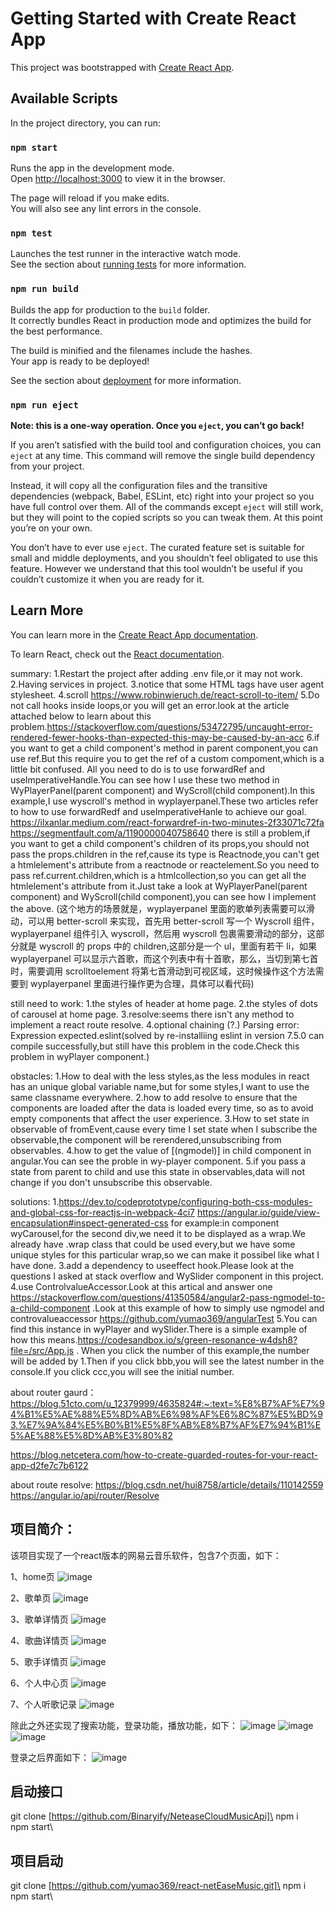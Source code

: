 # Getting Started with Create React App

This project was bootstrapped with [Create React App](https://github.com/facebook/create-react-app).

## Available Scripts

In the project directory, you can run:

### `npm start`

Runs the app in the development mode.\
Open [http://localhost:3000](http://localhost:3000) to view it in the browser.

The page will reload if you make edits.\
You will also see any lint errors in the console.

### `npm test`

Launches the test runner in the interactive watch mode.\
See the section about [running tests](https://facebook.github.io/create-react-app/docs/running-tests) for more information.

### `npm run build`

Builds the app for production to the `build` folder.\
It correctly bundles React in production mode and optimizes the build for the best performance.

The build is minified and the filenames include the hashes.\
Your app is ready to be deployed!

See the section about [deployment](https://facebook.github.io/create-react-app/docs/deployment) for more information.

### `npm run eject`

**Note: this is a one-way operation. Once you `eject`, you can’t go back!**

If you aren’t satisfied with the build tool and configuration choices, you can `eject` at any time. This command will remove the single build dependency from your project.

Instead, it will copy all the configuration files and the transitive dependencies (webpack, Babel, ESLint, etc) right into your project so you have full control over them. All of the commands except `eject` will still work, but they will point to the copied scripts so you can tweak them. At this point you’re on your own.

You don’t have to ever use `eject`. The curated feature set is suitable for small and middle deployments, and you shouldn’t feel obligated to use this feature. However we understand that this tool wouldn’t be useful if you couldn’t customize it when you are ready for it.

## Learn More

You can learn more in the [Create React App documentation](https://facebook.github.io/create-react-app/docs/getting-started).

To learn React, check out the [React documentation](https://reactjs.org/).

summary:
1.Restart the project after adding .env file,or it may not work.
2.Having services in project.
3.notice that some HTML tags have user agent stylesheet.
4.scroll https://www.robinwieruch.de/react-scroll-to-item/
5.Do not call hooks inside loops,or you will get an error.look at the article attached below to learn about this problem.https://stackoverflow.com/questions/53472795/uncaught-error-rendered-fewer-hooks-than-expected-this-may-be-caused-by-an-acc
6.if you want to get a child component's method in parent component,you can use ref.But this require you to get the ref of a custom compoment,which is a little bit confused.
All you need to do is to use forwardRef and useImperativeHandle.You can see how I use these two method in WyPlayerPanel(parent component) and WyScroll(child component).In this example,I use wyscroll's method in wyplayerpanel.These two articles refer to how to use forwardRedf and useImperativeHanle to achieve our goal.
https://ilxanlar.medium.com/react-forwardref-in-two-minutes-2f33071c72fa
https://segmentfault.com/a/1190000040758640
there is still a problem,if you want to get a child component's children of its props,you should not pass the props.children in the ref,cause its type is Reactnode,you can't get a htmlelement's attribute from a reactnode or reactelement.So you need to pass ref.current.children,which is a htmlcollection,so you can get all the htmlelement's attribute from it.Just take a look at WyPlayerPanel(parent component) and WyScroll(child component),you can see how I implement the above.
(这个地方的场景就是，wyplayerpanel 里面的歌单列表需要可以滑动，可以用 better-scroll 来实现，首先用 better-scroll 写一个 Wyscroll 组件，wyplayerpanel 组件引入 wyscroll，然后用 wyscroll 包裹需要滑动的部分，这部分就是 wyscroll 的 props 中的 children,这部分是一个 ul，里面有若干 li，如果 wyplayerpanel 可以显示六首歌，而这个列表中有十首歌，那么，当切到第七首时，需要调用 scrolltoelement 将第七首滑动到可视区域，这时候操作这个方法需要到 wyplayerpanel 里面进行操作更为合理，具体可以看代码)

still need to work:
1.the styles of header at home page.
2.the styles of dots of carousel at home page.
3.resolve:seems there isn't any method to implement a react route resolve.
4.optional chaining (?.) Parsing error: Expression expected.eslint(solved by re-installiing eslint in version 7.5.0 can compile successfully,but still have this problem in the code.Check this problem in wyPlayer component.)

obstacles:
1.How to deal with the less styles,as the less modules in react has an unique global variable name,but for some styles,I want to use the same classname everywhere.
2.how to add resolve to ensure that the components are loaded after the data is loaded every time, so as to avoid empty components that affect the user experience.
3.How to set state in observable of fromEvent,cause every time I set state when I subscribe the observable,the component will be rerendered,unsubscribing from observables.
4.how to get the value of [(ngmodel)] in child component in angular.You can see the proble in wy-player component.
5.if you pass a state from parent to child and use this state in observables,data will not change if you don't unsubscribe this observable.

solutions: 1.https://dev.to/codeprototype/configuring-both-css-modules-and-global-css-for-reactjs-in-webpack-4ci7
https://angular.io/guide/view-encapsulation#inspect-generated-css
for example:in component wyCarousel,for the second div,we need it to be displayed as a wrap.We already have .wrap class that could be used every,but we have some unique styles for this particular wrap,so we can make it possibel like what I have done.
3.add a dependency to useeffect hook.Please look at the questions I asked at stack overflow and WySlider component in this project.
4.use ControlvalueAccessor.Look at this artical and answer one https://stackoverflow.com/questions/41350584/angular2-pass-ngmodel-to-a-child-component .Look at this example of how to simply use ngmodel and controvalueaccessor https://github.com/yumao369/angularTest
5.You can find this instance in wyPlayer and wySlider.There is a simple example of how this means.https://codesandbox.io/s/green-resonance-w4dsh8?file=/src/App.js . When you click the number of this example,the number will be added by 1.Then if you click bbb,you will see the latest number in the console.If you click ccc,you will see the initial number.

about router gaurd：
https://blog.51cto.com/u_12379999/4635824#:~:text=%E8%B7%AF%E7%94%B1%E5%AE%88%E5%8D%AB%E6%98%AF%E6%8C%87%E5%BD%93,%E7%9A%84%E5%B0%B1%E5%8F%AB%E8%B7%AF%E7%94%B1%E5%AE%88%E5%8D%AB%E3%80%82

https://blog.netcetera.com/how-to-create-guarded-routes-for-your-react-app-d2fe7c7b6122

about route resolve:
https://blog.csdn.net/hui8758/article/details/110142559
https://angular.io/api/router/Resolve

## 项目简介：
该项目实现了一个react版本的网易云音乐软件，包含7个页面，如下：

1、home页
![image](https://github.com/yumao369/react-netEaseMusic/blob/13-2/src/assets/images/readmeimg/1.PNG)

2、歌单页
![image](https://github.com/yumao369/react-netEaseMusic/blob/13-2/src/assets/images/readmeimg/2.PNG)

3、歌单详情页
![image](https://github.com/yumao369/react-netEaseMusic/blob/13-2/src/assets/images/readmeimg/3.PNG)

4、歌曲详情页
![image](https://github.com/yumao369/react-netEaseMusic/blob/13-2/src/assets/images/readmeimg/4.PNG)

5、歌手详情页
![image](https://github.com/yumao369/react-netEaseMusic/blob/13-2/src/assets/images/readmeimg/5.PNG)

6、个人中心页
![image](https://github.com/yumao369/react-netEaseMusic/blob/13-2/src/assets/images/readmeimg/6.PNG)

7、个人听歌记录
![image](https://github.com/yumao369/react-netEaseMusic/blob/13-2/src/assets/images/readmeimg/7.PNG)

除此之外还实现了搜索功能，登录功能，播放功能，如下：
![image](https://github.com/yumao369/react-netEaseMusic/blob/13-2/src/assets/images/readmeimg/8.PNG)
![image](https://github.com/yumao369/react-netEaseMusic/blob/13-2/src/assets/images/readmeimg/10.PNG)
![image](https://github.com/yumao369/react-netEaseMusic/blob/13-2/src/assets/images/readmeimg/11.PNG)

登录之后界面如下：
![image](https://github.com/yumao369/react-netEaseMusic/blob/13-2/src/assets/images/readmeimg/9.PNG)

## 启动接口
git clone [https://github.com/Binaryify/NeteaseCloudMusicApi]\
npm i\
npm start\

## 项目启动
git clone [https://github.com/yumao369/react-netEaseMusic.git]\
npm i\
npm start\





